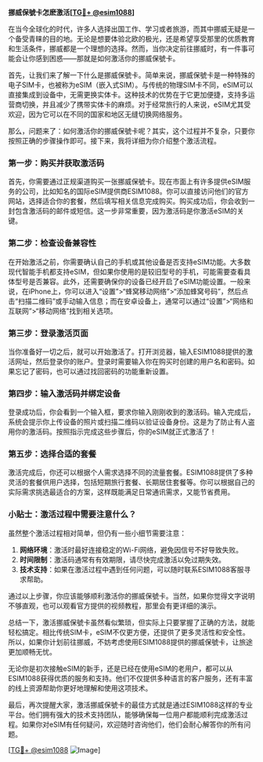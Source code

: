**挪威保號卡怎麽激活[[TG💪+ @esim1088](https://t.me/s/esim1088)]**

在当今全球化的时代，许多人选择出国工作、学习或者旅游，而其中挪威无疑是一个备受青睐的目的地。无论是想要体验北欧的极光，还是希望享受那里的优质教育和生活条件，挪威都是一个理想的选择。然而，当你决定前往挪威时，有一件事可能会让你感到困惑——那就是如何激活你的挪威保號卡。

首先，让我们来了解一下什么是挪威保號卡。简单来说，挪威保號卡是一种特殊的电子SIM卡，也被称为eSIM（嵌入式SIM）。与传统的物理SIM卡不同，eSIM可以直接集成到设备中，无需更换实体卡。这种技术的优势在于它更加便捷，支持多运营商切换，并且减少了携带实体卡的麻烦。对于经常旅行的人来说，eSIM尤其受欢迎，因为它可以在不同的国家和地区无缝切换网络服务。

那么，问题来了：如何激活你的挪威保號卡呢？其实，这个过程并不复杂，只要你按照正确的步骤操作即可。接下来，我将详细为你介绍整个激活流程。

### 第一步：购买并获取激活码

首先，你需要通过正规渠道购买一张挪威保號卡。现在市面上有许多提供eSIM服务的公司，比如知名的国际eSIM提供商ESIM1088。你可以直接访问他们的官方网站，选择适合你的套餐，然后填写相关信息完成购买。购买成功后，你会收到一封包含激活码的邮件或短信。这一步非常重要，因为激活码是你激活eSIM的关键。

### 第二步：检查设备兼容性

在开始激活之前，你需要确认自己的手机或其他设备是否支持eSIM功能。大多数现代智能手机都支持eSIM，但如果你使用的是较旧型号的手机，可能需要查看具体型号是否兼容。此外，还需要确保你的设备已经开启了eSIM功能设置。一般来说，在iPhone上，你可以进入“设置”>“蜂窝移动网络”>“添加蜂窝号码”，然后点击“扫描二维码”或手动输入信息；而在安卓设备上，通常可以通过“设置”>“网络和互联网”>“移动网络”找到相关选项。

### 第三步：登录激活页面

当你准备好一切之后，就可以开始激活了。打开浏览器，输入ESIM1088提供的激活网址，然后登录你的账户。登录时需要输入你在购买时创建的用户名和密码。如果忘记了密码，也可以通过找回密码的功能重新设置。

### 第四步：输入激活码并绑定设备

登录成功后，你会看到一个输入框，要求你输入刚刚收到的激活码。输入完成后，系统会提示你上传设备的照片或扫描二维码以验证设备身份。这是为了防止有人盗用你的激活码。按照指示完成这些步骤后，你的eSIM就正式激活了！

### 第五步：选择合适的套餐

激活完成后，你还可以根据个人需求选择不同的流量套餐。ESIM1088提供了多种灵活的套餐供用户选择，包括短期旅行套餐、长期居住套餐等。你可以根据自己的实际需求挑选最适合的方案，这样既能满足日常通讯需求，又能节省费用。

### 小贴士：激活过程中需要注意什么？

虽然整个激活过程相对简单，但仍有一些小细节需要注意：

1. **网络环境**：激活时最好连接稳定的Wi-Fi网络，避免因信号不好导致失败。
2. **时间限制**：激活码通常有有效期限，请尽快完成激活以免过期失效。
3. **技术支持**：如果在激活过程中遇到任何问题，可以随时联系ESIM1088客服寻求帮助。

通过以上步骤，你应该能够顺利激活你的挪威保號卡。当然，如果你觉得文字说明不够直观，也可以观看官方提供的视频教程，那里会有更详细的演示。

总结一下，激活挪威保號卡虽然看似繁琐，但实际上只要掌握了正确的方法，就能轻松搞定。相比传统SIM卡，eSIM不仅更方便，还提供了更多灵活性和安全性。所以，如果你计划前往挪威，不妨考虑使用ESIM1088提供的挪威保號卡，让旅途更加顺畅无忧。

无论你是初次接触eSIM的新手，还是已经在使用eSIM的老用户，都可以从ESIM1088获得优质的服务和支持。他们不仅提供多种语言的客户服务，还有丰富的线上资源帮助你更好地理解和使用这项技术。

最后，再次提醒大家，激活挪威保號卡的最佳方式就是通过ESIM1088这样的专业平台。他们拥有强大的技术支持团队，能够确保每一位用户都能顺利完成激活过程。如果你对eSIM有任何疑问，欢迎随时咨询他们，他们会耐心解答你的所有问题。

[[TG💪+ @esim1088](https://t.me/s/esim1088) ![Image](https://i.postimg.cc/4NQfJmqS/Snipaste-2025-05-13-00-14-12.png)]